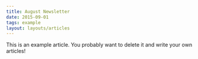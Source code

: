```yaml
---
title: August Newsletter
date: 2015-09-01
tags: example
layout: layouts/articles
---
```


This is an example article. You probably want to delete it and write your own articles!
